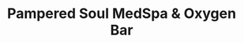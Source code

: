 ---
title: "Pampered Soul MedSpa & Oxygen Bar"
url: /poncha-springs/pampered-soul-medspa-und-oxygen-bar/
shop: Kosmetik
---